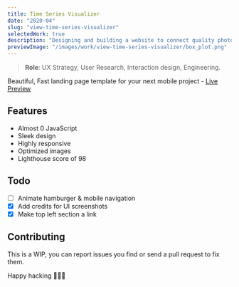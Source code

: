 ```yaml
---
title: Time Series Visualizer
date: "2020-04"
slug: "view-time-series-visualizer"
selectedWork: true
description: "Designing and building a website to connect quality photographers in Lagos, Nigeria"
previewImage: "/images/work/view-time-series-visualizer/box_plot.png"
---
```


> **Role**: UX Strategy, User Research, Interaction design, Engineering.

Beautiful, Fast landing page template for your next mobile project - [Live Preview](https://prudent.netlify.com)

## Features

- Almost 0 JavaScript
- Sleek design
- Highly responsive
- Optimized images
- Lighthouse score of 98

## Todo

- [ ] Animate hamburger & mobile navigation
- [x] Add credits for UI screenshots
- [x] Make top left section a link

## Contributing

This is a WIP, you can report issues you find or send a pull request to fix them.

Happy hacking 🎉🎉🎉
